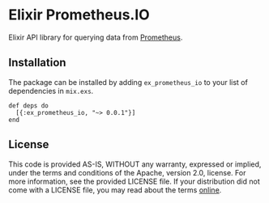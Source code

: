 # Elixir Prometheus.IO #

Elixir API library for querying data from [Prometheus][1].

## Installation ##

The package can be installed by adding `ex_prometheus_io` to your list of
dependencies in `mix.exs`.

    def deps do
      [{:ex_prometheus_io, "~> 0.0.1"}]
    end

## License ##

This code is provided AS-IS, WITHOUT any warranty, expressed or implied, under
the terms and conditions of the Apache, version 2.0, license. For more
information, see the provided LICENSE file. If your distribution did not come
with a LICENSE file, you may read about the terms [online][2].

[1]: http://prometheus.io

[2]: http://www.apache.org/licenses/LICENSE-2.0
